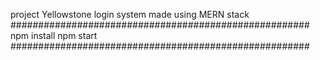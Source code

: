 project Yellowstone login system made using MERN stack
######################################################
npm install
npm start
######################################################